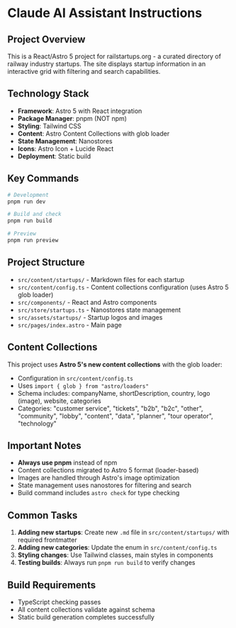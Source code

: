 # Claude AI Assistant Instructions

## Project Overview
This is a React/Astro 5 project for railstartups.org - a curated directory of railway industry startups. The site displays startup information in an interactive grid with filtering and search capabilities.

## Technology Stack
- **Framework**: Astro 5 with React integration
- **Package Manager**: pnpm (NOT npm)
- **Styling**: Tailwind CSS
- **Content**: Astro Content Collections with glob loader
- **State Management**: Nanostores
- **Icons**: Astro Icon + Lucide React
- **Deployment**: Static build

## Key Commands
```bash
# Development
pnpm run dev

# Build and check
pnpm run build

# Preview
pnpm run preview
```

## Project Structure
- `src/content/startups/` - Markdown files for each startup
- `src/content/config.ts` - Content collections configuration (uses Astro 5 glob loader)
- `src/components/` - React and Astro components
- `src/store/startups.ts` - Nanostores state management
- `src/assets/startups/` - Startup logos and images
- `src/pages/index.astro` - Main page

## Content Collections
This project uses **Astro 5's new content collections** with the glob loader:
- Configuration in `src/content/config.ts`
- Uses `import { glob } from "astro/loaders"`
- Schema includes: companyName, shortDescription, country, logo (image), website, categories
- Categories: "customer service", "tickets", "b2b", "b2c", "other", "community", "lobby", "content", "data", "planner", "tour operator", "technology"

## Important Notes
- **Always use pnpm** instead of npm
- Content collections migrated to Astro 5 format (loader-based)
- Images are handled through Astro's image optimization
- State management uses nanostores for filtering and search
- Build command includes `astro check` for type checking

## Common Tasks
1. **Adding new startups**: Create new `.md` file in `src/content/startups/` with required frontmatter
2. **Adding new categories**: Update the enum in `src/content/config.ts`
3. **Styling changes**: Use Tailwind classes, main styles in components
4. **Testing builds**: Always run `pnpm run build` to verify changes

## Build Requirements
- TypeScript checking passes
- All content collections validate against schema
- Static build generation completes successfully